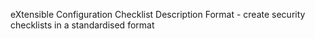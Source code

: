 eXtensible Configuration Checklist Description Format - create security checklists in a standardised format
